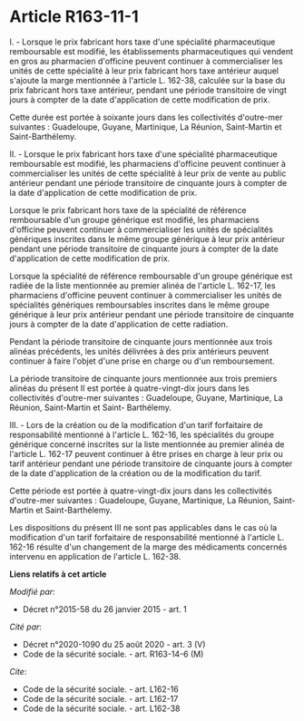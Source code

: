 # Article R163-11-1

I. - Lorsque le prix fabricant hors taxe d'une spécialité pharmaceutique remboursable est modifié, les établissements
pharmaceutiques qui vendent en gros au pharmacien d'officine peuvent continuer à commercialiser les unités de cette
spécialité à leur prix fabricant hors taxe antérieur auquel s'ajoute la marge mentionnée à l'article L. 162-38, calculée sur
la base du prix fabricant hors taxe antérieur, pendant une période transitoire de vingt jours à compter de la date
d'application de cette modification de prix. 

Cette durée est portée à soixante jours dans les collectivités d'outre-mer suivantes : Guadeloupe, Guyane, Martinique, La
Réunion, Saint-Martin et Saint-Barthélemy. 

II. - Lorsque le prix fabricant hors taxe d'une spécialité pharmaceutique remboursable est modifié, les pharmaciens
d'officine peuvent continuer à commercialiser les unités de cette spécialité à leur prix de vente au public antérieur pendant
une période transitoire de cinquante jours à compter de la date d'application de cette modification de prix. 

Lorsque le prix fabricant hors taxe de la spécialité de référence remboursable d'un groupe générique est modifié, les
pharmaciens d'officine peuvent continuer à commercialiser les unités de spécialités génériques inscrites dans le même groupe
générique à leur prix antérieur pendant une période transitoire de cinquante jours à compter de la date d'application de
cette modification de prix. 

Lorsque la spécialité de référence remboursable d'un groupe générique est radiée de la liste mentionnée au premier alinéa de
l'article L. 162-17, les pharmaciens d'officine peuvent continuer à commercialiser les unités de spécialités génériques
remboursables inscrites dans le même groupe générique à leur prix antérieur pendant une période transitoire de cinquante
jours à compter de la date d'application de cette radiation. 

Pendant la période transitoire de cinquante jours mentionnée aux trois alinéas précédents, les unités délivrées à des prix
antérieurs peuvent continuer à faire l'objet d'une prise en charge ou d'un remboursement. 

La période transitoire de cinquante jours mentionnée aux trois premiers alinéas du présent II est portée à quatre-vingt-dix
jours dans les collectivités d'outre-mer suivantes : Guadeloupe, Guyane, Martinique, La Réunion, Saint-Martin et Saint-
Barthélemy. 

III. - Lors de la création ou de la modification d'un tarif forfaitaire de responsabilité mentionné à l'article L. 162-16,
les spécialités du groupe générique concerné inscrites sur la liste mentionnée au premier alinéa de l'article L. 162-17
peuvent continuer à être prises en charge à leur prix ou tarif antérieur pendant une période transitoire de cinquante jours à
compter de la date d'application de la création ou de la modification du tarif. 

Cette période est portée à quatre-vingt-dix jours dans les collectivités d'outre-mer suivantes : Guadeloupe, Guyane,
Martinique, La Réunion, Saint-Martin et Saint-Barthélemy.

Les dispositions du présent III ne sont pas applicables dans le cas où la modification d'un tarif forfaitaire de
responsabilité mentionné à l'article L. 162-16 résulte d'un changement de la marge des médicaments concernés intervenu en
application de l'article L. 162-38.

**Liens relatifs à cet article**

_Modifié par_:

  - Décret n°2015-58 du 26 janvier 2015 - art. 1

_Cité par_:

  - Décret n°2020-1090 du 25 août 2020 - art. 3 (V)
  - Code de la sécurité sociale. - art. R163-14-6 (M)

_Cite_:

  - Code de la sécurité sociale. - art. L162-16
  - Code de la sécurité sociale. - art. L162-17
  - Code de la sécurité sociale. - art. L162-38
